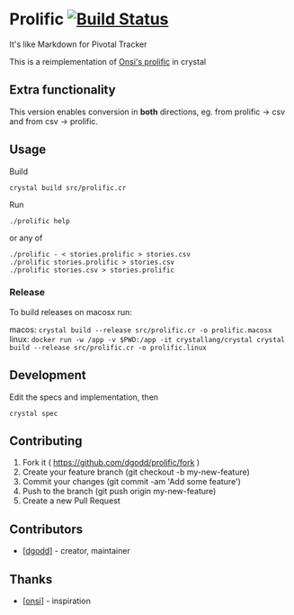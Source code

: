 # Prolific [![Build Status](https://travis-ci.org/dgodd/prolific.svg?branch=master)](https://travis-ci.org/dgodd/prolific)


It's like Markdown for Pivotal Tracker

This is a reimplementation of [Onsi's prolific](https://github.com/onsi/prolific) in crystal

## Extra functionality

This version enables conversion in **both** directions, eg. from prolific -> csv
and from csv -> prolific.

## Usage

Build

```
crystal build src/prolific.cr
```

Run

```
./prolific help
```
or any of
```
./prolific - < stories.prolific > stories.csv
./prolific stories.prolific > stories.csv
./prolific stories.csv > stories.prolific
```

### Release

To build releases on macosx run:

macos: `crystal build --release src/prolific.cr -o prolific.macosx`
linux: `docker run -w /app -v $PWD:/app -it crystallang/crystal crystal build --release src/prolific.cr -o prolific.linux`

## Development

Edit the specs and implementation, then

```
crystal spec
```

## Contributing

1. Fork it ( https://github.com/dgodd/prolific/fork )
2. Create your feature branch (git checkout -b my-new-feature)
3. Commit your changes (git commit -am 'Add some feature')
4. Push to the branch (git push origin my-new-feature)
5. Create a new Pull Request

## Contributors

- [[dgodd]](https://github.com/dgodd)  - creator, maintainer

## Thanks

- [[onsi]](https://github.com/onsi/prolific) - inspiration
